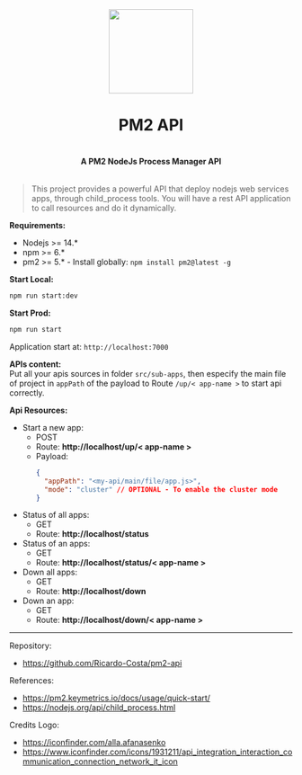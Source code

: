 <div style="display: flex; justify-content: center; width: 100%; align-items: center; flex-direction: column;">
<img src="./public/imgs/logo.svg" width="150" heigth="150">
<h1>PM2 API</h1>
<h4>A PM2 NodeJs Process Manager API</h4>
</div>

> This project provides a powerful API that deploy nodejs web services apps, through child_process tools. You will have a rest API application to call resources and do it dynamically.

**Requirements:**<br/>
- Nodejs >= 14.*
- npm >= 6.*
- pm2 >= 5.* - Install globally: `npm install pm2@latest -g`

**Start Local:**<br/>
```bash
npm run start:dev
```

**Start Prod:**<br/>
```bash
npm run start
```
Application start at: `http://localhost:7000`

**APIs content:**<br/>
Put all your apis sources in folder `src/sub-apps`, then especify the main file of project in `appPath` of the payload to Route `/up/< app-name >` to start api correctly.

**Api Resources:**<br/>
- Start a new app:
  - POST
  - Route: **http://localhost/up/< app-name >**
  - Payload:
    ```json
    {
      "appPath": "<my-api/main/file/app.js>",
      "mode": "cluster" // OPTIONAL - To enable the cluster mode
    }
    ```
- Status of all apps:
  - GET
  - Route: **http://localhost/status**
- Status of an apps:
  - GET
  - Route: **http://localhost/status/< app-name >**
- Down all apps:
  - GET
  - Route: **http://localhost/down**
- Down an app:
  - GET
  - Route: **http://localhost/down/< app-name >**

<hr/>

Repository:
- https://github.com/Ricardo-Costa/pm2-api

References:
- https://pm2.keymetrics.io/docs/usage/quick-start/
- https://nodejs.org/api/child_process.html

Credits Logo:
- https://iconfinder.com/alla.afanasenko
- https://www.iconfinder.com/icons/1931211/api_integration_interaction_communication_connection_network_it_icon